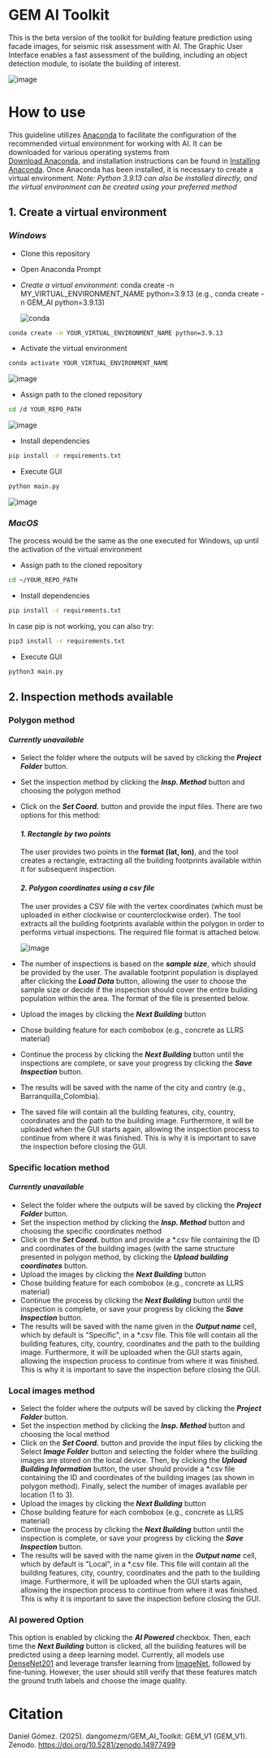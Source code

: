 # GEM AI Toolkit
This is the beta version of the toolkit for building feature prediction using facade images, for seismic risk assessment with AI. The Graphic User Interface enables a fast assessment of the building, including an object detection module, to isolate the building of interest.

![image](https://github.com/user-attachments/assets/e809d08e-fe5a-466d-bc86-b74b14c95796)

# How to use
This guideline utilizes [Anaconda](https://www.anaconda.com/) to facilitate the configuration of the recommended virtual environment for working with AI. It can be downloaded for various operating systems from  
[Download Anaconda](https://www.anaconda.com/download/success), and installation instructions can be found in [Installing Anaconda](https://www.anaconda.com/docs/getting-started/anaconda/install#macos-linux-installation). Once Anaconda has been installed, it is necessary to create a virtual environment. *Note: Python 3.9.13 can also be installed directly, and the virtual environment can be created using your preferred method* 

## 1. Create a virtual environment 
### *Windows*
* Clone this repository
* Open Anaconda Prompt
* *Create a virtual environment:* conda create -n MY_VIRTUAL_ENVIRONMENT_NAME python=3.9.13 (e.g., conda create -n GEM_AI python=3.9.13)

  ![conda](https://github.com/user-attachments/assets/69da3746-5967-4f68-b6c8-37bd168313f9)

```bash
conda create -n YOUR_VIRTUAL_ENVIRONMENT_NAME python=3.9.13
``` 
* Activate the virtual environment
```bash
conda activate YOUR_VIRTUAL_ENVIRONMENT_NAME 
```
![image](https://github.com/user-attachments/assets/c0d77e7f-931c-472f-a144-a1bb84cbb406)

* Assign path to the cloned repository
```bash
cd /d YOUR_REPO_PATH
```
![image](https://github.com/user-attachments/assets/66ae8a6d-6855-4316-8c8e-1fc2557d8ce5)

* Install dependencies
```bash
pip install -r requirements.txt
```
* Execute GUI
```bash
python main.py
```
![image](https://github.com/user-attachments/assets/caf7ec75-bd96-4406-a881-a3a97336b7ee)

### *MacOS*
The process would be the same as the one executed for Windows, up until the activation of the virtual environment
* Assign path to the cloned repository
```bash
cd ~/YOUR_REPO_PATH
```
* Install dependencies
```bash
pip install -r requirements.txt
```
In case pip is not working, you can also try:
```bash
pip3 install -r requirements.txt
```
* Execute GUI
```bash
python3 main.py
```
## 2. Inspection methods available
### Polygon method
#### *Currently unavailable*
* Select the folder where the outputs will be saved by clicking the ***Project Folder*** button.
* Set the inspection method by clicking the ***Insp. Method*** button and choosing the polygon method
* Click on the ***Set Coord.*** button and provide the input files. There are two options for this method:
  #### ***1. Rectangle by two points***
  The user provides two points in the **format (lat, lon)**, and the tool creates a rectangle, extracting all the building footprints available within it for subsequent inspection.
  #### ***2. Polygon coordinates using a csv file***
  The user provides a CSV file with the vertex coordinates (which must be uploaded in either clockwise or counterclockwise order). The tool extracts all the building footprints available within the polygon in order to performs virtual inspections. The required file format is attached below.
  
  ![image](https://github.com/user-attachments/assets/2e4e29a9-ebc9-455f-8c60-63f54ff9cb61)
  
* The number of inspections is based on the ***sample size***, which should be provided by the user. The available footprint population is displayed after clicking the ***Load Data*** button, allowing the user to choose the sample size or decide if the inspection should cover the entire building population within the area. The format of the file is presented below.
* Upload the images by clicking the ***Next Building*** button
* Chose building feature for each combobox (e.g., concrete as LLRS material)
* Continue the process by clicking the ***Next Building*** button until the inspections are complete, or save your progress by clicking the ***Save Inspection*** button.
* The results will be saved with the name of the city and contry (e.g., Barranquilla_Colombia).
* The saved file will contain all the building features, city, country, coordinates and the path to the building image. Furthermore, it will be uploaded when the GUI starts again, allowing the inspection process to continue from where it was finished. This is why it is important to save the inspection before closing the GUI.
  
### Specific location method
#### *Currently unavailable*
* Select the folder where the outputs will be saved by clicking the ***Project Folder*** button.
* Set the inspection method by clicking the ***Insp. Method*** button and choosing the specific coordinates method
* Click on the ***Set Coord.*** button and provide a *.csv file containing the ID and coordinates of the building images (with the same structure presented in polygon method, by clicking the ***Upload building coordinates*** button.
* Upload the images by clicking the ***Next Building*** button
* Chose building feature for each combobox (e.g., concrete as LLRS material)
* Continue the process by clicking the ***Next Building*** button until the inspection is complete, or save your progress by clicking the ***Save Inspection*** button.
* The results will be saved with the name given in the ***Output name*** cell, which by default is "Specific", in a *.csv file. This file will contain all the building features, city, country, coordinates and the path to the building image. Furthermore, it will be uploaded when the GUI starts again, allowing the inspection process to continue from where it was finished. This is why it is important to save the inspection before closing the GUI.

### Local images method
* Select the folder where the outputs will be saved by clicking the ***Project Folder*** button.
* Set the inspection method by clicking the ***Insp. Method*** button and choosing the local method
* Click on the ***Set Coord.*** button and provide the input files by clicking the Select ***Image Folder*** button and selecting the folder where the building images are stored on the local device. Then, by clicking the ***Upload Building Information*** button, the user should provide a *.csv file containing the ID and coordinates of the building images (as shown in polygon method). Finally, select the number of images available per location (1 to 3).
* Upload the images by clicking the ***Next Building*** button
* Chose building feature for each combobox (e.g., concrete as LLRS material)
* Continue the process by clicking the ***Next Building*** button until the inspection is complete, or save your progress by clicking the ***Save Inspection*** button.
* The results will be saved with the name given in the ***Output name*** cell, which by default is "Local", in a *.csv file. This file will contain all the building features, city, country, coordinates and the path to the building image. Furthermore, it will be uploaded when the GUI starts again, allowing the inspection process to continue from where it was finished. This is why it is important to save the inspection before closing the GUI.

### AI powered Option 
This option is enabled by clicking the ***AI Powered*** checkbox. Then, each time the ***Next Building*** button is clicked, all the building features will be predicted using a deep learning model. Currently, all models use [DenseNet201](https://pytorch.org/vision/0.20/models/generated/torchvision.models.densenet201.html) and leverage transfer learning from [ImageNet](https://www.image-net.org/), followed by fine-tuning. However, the user should still verify that these features match the ground truth labels and choose the image quality.

# Citation
Daniel Gómez. (2025). dangomezm/GEM_AI_Toolkit: GEM_V1 (GEM_V1). Zenodo. https://doi.org/10.5281/zenodo.14977499
